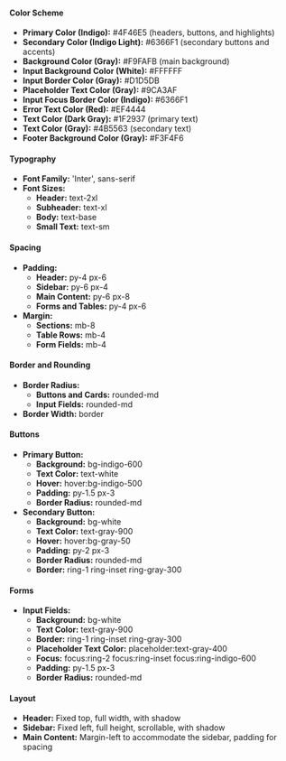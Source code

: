 #### Color Scheme
- **Primary Color (Indigo):** #4F46E5 (headers, buttons, and highlights)
- **Secondary Color (Indigo Light):** #6366F1 (secondary buttons and accents)
- **Background Color (Gray):** #F9FAFB (main background)
- **Input Background Color (White):** #FFFFFF
- **Input Border Color (Gray):** #D1D5DB
- **Placeholder Text Color (Gray):** #9CA3AF
- **Input Focus Border Color (Indigo):** #6366F1
- **Error Text Color (Red):** #EF4444
- **Text Color (Dark Gray):** #1F2937 (primary text)
- **Text Color (Gray):** #4B5563 (secondary text)
- **Footer Background Color (Gray):** #F3F4F6

#### Typography
- **Font Family:** 'Inter', sans-serif
- **Font Sizes:**
  - **Header:** text-2xl
  - **Subheader:** text-xl
  - **Body:** text-base
  - **Small Text:** text-sm

#### Spacing
- **Padding:**
  - **Header:** py-4 px-6
  - **Sidebar:** py-6 px-4
  - **Main Content:** py-6 px-8
  - **Forms and Tables:** py-4 px-6
- **Margin:**
  - **Sections:** mb-8
  - **Table Rows:** mb-4
  - **Form Fields:** mb-4

#### Border and Rounding
- **Border Radius:**
  - **Buttons and Cards:** rounded-md
  - **Input Fields:** rounded-md
- **Border Width:** border

#### Buttons
- **Primary Button:**
  - **Background:** bg-indigo-600
  - **Text Color:** text-white
  - **Hover:** hover:bg-indigo-500
  - **Padding:** py-1.5 px-3
  - **Border Radius:** rounded-md
- **Secondary Button:**
  - **Background:** bg-white
  - **Text Color:** text-gray-900
  - **Hover:** hover:bg-gray-50
  - **Padding:** py-2 px-3
  - **Border Radius:** rounded-md
  - **Border:** ring-1 ring-inset ring-gray-300

#### Forms
- **Input Fields:**
  - **Background:** bg-white
  - **Text Color:** text-gray-900
  - **Border:** ring-1 ring-inset ring-gray-300
  - **Placeholder Text Color:** placeholder:text-gray-400
  - **Focus:** focus:ring-2 focus:ring-inset focus:ring-indigo-600
  - **Padding:** py-1.5 px-3
  - **Border Radius:** rounded-md

#### Layout
- **Header:** Fixed top, full width, with shadow
- **Sidebar:** Fixed left, full height, scrollable, with shadow
- **Main Content:** Margin-left to accommodate the sidebar, padding for spacing

